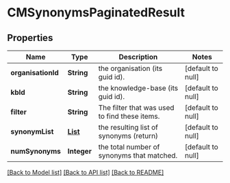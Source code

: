 # CMSynonymsPaginatedResult
## Properties

| Name | Type | Description | Notes |
|------------ | ------------- | ------------- | -------------|
| **organisationId** | **String** | the organisation (its guid id). | [default to null] |
| **kbId** | **String** | the knowledge-base (its guid id). | [default to null] |
| **filter** | **String** | The filter that was used to find these items. | [default to null] |
| **synonymList** | [**List**](CMSynonym.md) | the resulting list of synonyms (return) | [default to null] |
| **numSynonyms** | **Integer** | the total number of synonyms that matched. | [default to null] |

[[Back to Model list]](../README.md#documentation-for-models) [[Back to API list]](../README.md#documentation-for-api-endpoints) [[Back to README]](../README.md)

